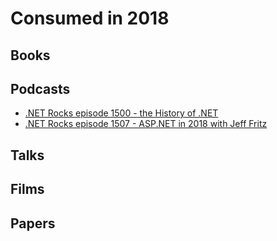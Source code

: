 # Consumed in 2018

## Books

## Podcasts

* [.NET Rocks episode 1500 - the History of .NET](https://www.dotnetrocks.com/?show=1500)
* [.NET Rocks episode 1507 - ASP.NET in 2018 with Jeff Fritz](https://www.dotnetrocks.com/?show=1507)

## Talks

## Films


## Papers




